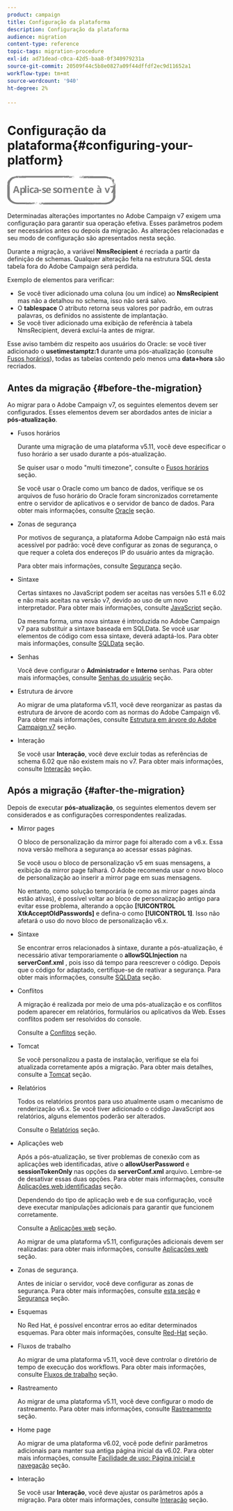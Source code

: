 ```yaml
---
product: campaign
title: Configuração da plataforma
description: Configuração da plataforma
audience: migration
content-type: reference
topic-tags: migration-procedure
exl-id: ad71dead-c0ca-42d5-baa8-0f340979231a
source-git-commit: 20509f44c5b8e0827a09f44dffdf2ec9d11652a1
workflow-type: tm+mt
source-wordcount: '940'
ht-degree: 2%

---
```


# Configuração da plataforma{#configuring-your-platform}

![](../../assets/v7-only.svg)

Determinadas alterações importantes no Adobe Campaign v7 exigem uma configuração para garantir sua operação efetiva. Esses parâmetros podem ser necessários antes ou depois da migração. As alterações relacionadas e seu modo de configuração são apresentados nesta seção.

Durante a migração, a variável **NmsRecipient** é recriada a partir da definição de schemas. Qualquer alteração feita na estrutura SQL desta tabela fora do Adobe Campaign será perdida.

Exemplo de elementos para verificar:

* Se você tiver adicionado uma coluna (ou um índice) ao **NmsRecipient** mas não a detalhou no schema, isso não será salvo.
* O **tablespace** O atributo retorna seus valores por padrão, em outras palavras, os definidos no assistente de implantação.
* Se você tiver adicionado uma exibição de referência à tabela NmsRecipient, deverá excluí-la antes de migrar.

Esse aviso também diz respeito aos usuários do Oracle: se você tiver adicionado o **usetimestamptz:1** durante uma pós-atualização (consulte [Fusos horários](../../migration/using/general-configurations.md#time-zones)), todas as tabelas contendo pelo menos uma **data+hora** são recriados.

## Antes da migração {#before-the-migration}

Ao migrar para o Adobe Campaign v7, os seguintes elementos devem ser configurados. Esses elementos devem ser abordados antes de iniciar a **pós-atualização**.

* Fusos horários

   Durante uma migração de uma plataforma v5.11, você deve especificar o fuso horário a ser usado durante a pós-atualização.

   Se quiser usar o modo &quot;multi timezone&quot;, consulte o [Fusos horários](../../migration/using/general-configurations.md#time-zones) seção.

   Se você usar o Oracle como um banco de dados, verifique se os arquivos de fuso horário do Oracle foram sincronizados corretamente entre o servidor de aplicativos e o servidor de banco de dados. Para obter mais informações, consulte [Oracle](../../migration/using/general-configurations.md#oracle) seção.

* Zonas de segurança

   Por motivos de segurança, a plataforma Adobe Campaign não está mais acessível por padrão: você deve configurar as zonas de segurança, o que requer a coleta dos endereços IP do usuário antes da migração.

   Para obter mais informações, consulte [Segurança](../../migration/using/general-configurations.md#security) seção.

* Sintaxe

   Certas sintaxes no JavaScript podem ser aceitas nas versões 5.11 e 6.02 e não mais aceitas na versão v7, devido ao uso de um novo interpretador. Para obter mais informações, consulte [JavaScript](../../migration/using/general-configurations.md#javascript) seção.

   Da mesma forma, uma nova sintaxe é introduzida no Adobe Campaign v7 para substituir a sintaxe baseada em SQLData. Se você usar elementos de código com essa sintaxe, deverá adaptá-los. Para obter mais informações, consulte [SQLData](../../migration/using/general-configurations.md#sqldata) seção.

* Senhas

   Você deve configurar o **Administrador** e **Interno** senhas. Para obter mais informações, consulte [Senhas do usuário](../../migration/using/before-starting-migration.md#user-passwords) seção.

* Estrutura de árvore

   Ao migrar de uma plataforma v5.11, você deve reorganizar as pastas da estrutura de árvore de acordo com as normas do Adobe Campaign v6. Para obter mais informações, consulte [Estrutura em árvore do Adobe Campaign v7](../../migration/using/specific-configurations-in-v5-11.md#campaign-vseven-tree-structure) seção.

* Interação

   Se você usar **Interação**, você deve excluir todas as referências de schema 6.02 que não existem mais no v7. Para obter mais informações, consulte [Interação](../../migration/using/general-configurations.md#interaction) seção.

## Após a migração {#after-the-migration}

Depois de executar **pós-atualização**, os seguintes elementos devem ser considerados e as configurações correspondentes realizadas.

* Mirror pages

   O bloco de personalização da mirror page foi alterado com a v6.x. Essa nova versão melhora a segurança ao acessar essas páginas.

   Se você usou o bloco de personalização v5 em suas mensagens, a exibição da mirror page falhará. O Adobe recomenda usar o novo bloco de personalização ao inserir a mirror page em suas mensagens.

   No entanto, como solução temporária (e como as mirror pages ainda estão ativas), é possível voltar ao bloco de personalização antigo para evitar esse problema, alterando a opção **[!UICONTROL XtkAcceptOldPasswords]** e defina-o como **[!UICONTROL 1]**. Isso não afetará o uso do novo bloco de personalização v6.x.

* Sintaxe

   Se encontrar erros relacionados à sintaxe, durante a pós-atualização, é necessário ativar temporariamente o **allowSQLInjection** na **serverConf.xml** , pois isso dá tempo para reescrever o código. Depois que o código for adaptado, certifique-se de reativar a segurança. Para obter mais informações, consulte [SQLData](../../migration/using/general-configurations.md#sqldata) seção.

* Conflitos

   A migração é realizada por meio de uma pós-atualização e os conflitos podem aparecer em relatórios, formulários ou aplicativos da Web. Esses conflitos podem ser resolvidos do console.

   Consulte a [Conflitos](../../migration/using/general-configurations.md#conflicts) seção.

* Tomcat

   Se você personalizou a pasta de instalação, verifique se ela foi atualizada corretamente após a migração. Para obter mais detalhes, consulte a [Tomcat](../../migration/using/general-configurations.md#tomcat) seção.

* Relatórios

   Todos os relatórios prontos para uso atualmente usam o mecanismo de renderização v6.x. Se você tiver adicionado o código JavaScript aos relatórios, alguns elementos poderão ser alterados.

   Consulte o [Relatórios](../../migration/using/general-configurations.md#reports) seção.

* Aplicações web

   Após a pós-atualização, se tiver problemas de conexão com as aplicações web identificadas, ative o **allowUserPassword** e **sessionTokenOnly** nas opções da **serverConf.xml** arquivo. Lembre-se de desativar essas duas opções. Para obter mais informações, consulte [Aplicações web identificadas](../../migration/using/general-configurations.md#identified-web-applications) seção.

   Dependendo do tipo de aplicação web e de sua configuração, você deve executar manipulações adicionais para garantir que funcionem corretamente.

   Consulte a [Aplicações web](../../migration/using/general-configurations.md#web-applications) seção.

   Ao migrar de uma plataforma v5.11, configurações adicionais devem ser realizadas: para obter mais informações, consulte [Aplicações web](../../migration/using/specific-configurations-in-v5-11.md#web-applications) seção.

* Zonas de segurança.

   Antes de iniciar o servidor, você deve configurar as zonas de segurança. Para obter mais informações, consulte [esta seção](../../installation/using/security-zones.md) e [Segurança](../../migration/using/general-configurations.md#security) seção.

* Esquemas

   No Red Hat, é possível encontrar erros ao editar determinados esquemas. Para obter mais informações, consulte [Red-Hat](../../migration/using/general-configurations.md#red-hat) seção.

* Fluxos de trabalho

   Ao migrar de uma plataforma v5.11, você deve controlar o diretório de tempo de execução dos workflows. Para obter mais informações, consulte [Fluxos de trabalho](../../migration/using/specific-configurations-in-v5-11.md#workflows) seção.

* Rastreamento

   Ao migrar de uma plataforma v5.11, você deve configurar o modo de rastreamento. Para obter mais informações, consulte [Rastreamento](../../migration/using/specific-configurations-in-v5-11.md#tracking) seção.

* Home page

   Ao migrar de uma plataforma v6.02, você pode definir parâmetros adicionais para manter sua antiga página inicial da v6.02. Para obter mais informações, consulte [Facilidade de uso: Página inicial e navegação](../../migration/using/specific-configurations-in-v6-02.md#user-friendliness--home-page-and-navigation) seção.

* Interação

   Se você usar **Interação**, você deve ajustar os parâmetros após a migração. Para obter mais informações, consulte [Interação](../../migration/using/general-configurations.md#interaction) seção.
